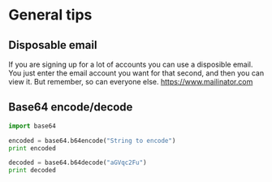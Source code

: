 # General tips


## Disposable email

If you are signing up for a lot of accounts you can use a disposible email. You just enter the email account you want for that second, and then you can view it. But remember, so can everyone else.
https://www.mailinator.com


## Base64 encode/decode

```python
import base64

encoded = base64.b64encode("String to encode")
print encoded

decoded = base64.b64decode("aGVqc2Fu")
print decoded

```

